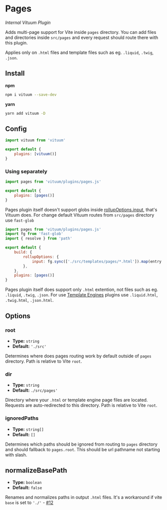 # Pages
_Internal Vituum Plugin_

Adds multi-page support for Vite inside `pages` directory. You can add files and directories inside `src/pages` and every request should route there with this plugin. 

Applies only on `.html` files and template files such as eg. `.liquid`, `.twig`, `.json`.

## Install
**npm**
```bash
npm i vituum --save-dev
```
**yarn**
```bash
yarn add vituum -D
```

## Config
```javascript
import vituum from 'vituum'

export default {
    plugins: [vituum()]
}
```

### Using separately

```javascript
import pages from 'vituum/plugins/pages.js'

export default {
    plugins: [pages()]
}
```

Pages plugin itself doesn't support globs inside [rollupOptions.input](https://vitejs.dev/guide/build.html#multi-page-app), that's Vituum does. For change default Vituum routes from `src/pages` directory use `fast-glob`

```javascript
import pages from 'vituum/plugins/pages.js'
import fg from 'fast-glob'
import { resolve } from 'path'

export default {
    build: {
        rollupOptions: {
            input: fg.sync(['./src/templates/pages/*.html']).map(entry => resolve(process.cwd(), entry))
        },
    },
    plugins: [pages()]
}
```

Pages plugin itself does support only `.html` extention, not files such as eg. `.liquid`, `.twig`, `.json`. For use [Template Engines](https://vituum.dev/guide/template-engines.html) plugins use `.liquid.html`, `.twig.html`, `.json.html`.

## Options

### root

- **Type:** `string`
- **Default:** `'./src'`

Determines where does pages routing work by default outside of `pages` directory. Path is relative to Vite `root`.

### dir

- **Type:** `string`
- **Default:** `./src/pages'`

Directory where your `.html` or template engine page files are located. Requests are auto-redirected to this directory. Path is relative to Vite `root`.

### ignoredPaths

- **Type:** `string[]`
- **Default:** `[]`

Determines which paths should be ignored from routing to `pages` directory and should fallback to `pages.root`. This should be url pathname not starting with slash.

## normalizeBasePath

- **Type:** `boolean`
- **Default:** `false`

Renames and normalizes paths in output `.html` files. It's a workaround if vite `base` is set to `'./'` - [#12](https://github.com/vituum/vituum/issues/12)
